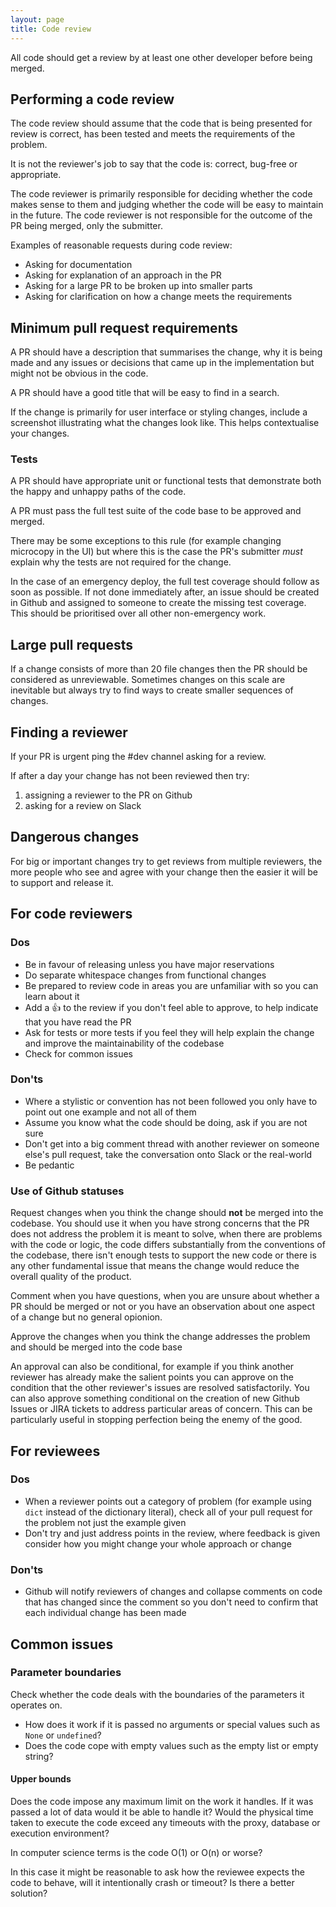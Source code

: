 ```yaml
---
layout: page
title: Code review
---
```


All code should get a review by at least one other developer before being merged.

## Performing a code review

The code review should assume that the code that is being presented for review is correct, has been tested and meets the requirements of the problem.

It is not the reviewer's job to say that the code is: correct, bug-free or appropriate.

The code reviewer is primarily responsible for deciding whether the code makes sense to them and judging whether the code will be easy to maintain in the future. The code reviewer is not responsible for the outcome of the PR being merged, only the submitter.

Examples of reasonable requests during code review:

* Asking for documentation
* Asking for explanation of an approach in the PR
* Asking for a large PR to be broken up into smaller parts
* Asking for clarification on how a change meets the requirements

## Minimum pull request requirements

A PR should have a description that summarises the change, why it is being made and any issues or decisions that came up in the implementation but might not be obvious in the code.

A PR should have a good title that will be easy to find in a search.

If the change is primarily for user interface or styling changes, include a screenshot illustrating what the changes look like. This helps contextualise your changes.

### Tests

A PR should have appropriate unit or functional tests that demonstrate both the happy and unhappy paths of the code.

A PR must pass the full test suite of the code base to be approved and merged.

There may be some exceptions to this rule (for example changing microcopy in the UI) but where this is the case the PR's submitter *must* explain why the tests are not required for the change.

In the case of an emergency deploy, the full test coverage should follow as soon as possible. If not done immediately after, an issue should be created in Github and assigned to someone to create the missing test coverage. This should be prioritised over all other non-emergency work.

## Large pull requests

If a change consists of more than 20 file changes then the PR should be considered as unreviewable. Sometimes changes on this scale are inevitable but always try to find ways to create smaller sequences of changes.

## Finding a reviewer

If your PR is urgent ping the #dev channel asking for a review.

If after a day your change has not been reviewed then try:

1. assigning a reviewer to the PR on Github
1. asking for a review on Slack

## Dangerous changes

For big or important changes try to get reviews from multiple reviewers, the more people who see and agree with your change then the easier it will be to support and release it.

## For code reviewers

### Dos

* Be in favour of releasing unless you have major reservations
* Do separate whitespace changes from functional changes
* Be prepared to review code in areas you are unfamiliar with so you can learn about it
* Add a :+1: to the review if you don't feel able to approve, to help indicate that you have read the PR
* Ask for tests or more tests if you feel they will help explain the change and improve the maintainability of the codebase
* Check for common issues

### Don'ts

* Where a stylistic or convention has not been followed you only have to point out one example and not all of them
* Assume you know what the code should be doing, ask if you are not sure
* Don't get into a big comment thread with another reviewer on someone else's pull request, take the conversation onto Slack or the real-world
* Be pedantic

### Use of Github statuses

Request changes when you think the change should **not** be merged into the codebase. You should use it when you have strong concerns that the PR does not address the problem it is meant to solve, when there are problems with the code or logic, the code differs substantially from the conventions of the codebase, there isn't enough tests to support the new code or there is any other fundamental issue that means the change would reduce the overall quality of the product.

Comment when you have questions, when you are unsure about whether a PR should be merged or not or you have an observation about one aspect of a change but no general opionion.

Approve the changes when you think the change addresses the problem and should be merged into the code base

An approval can also be conditional, for example if you think another reviewer has already make the salient points you can approve on the condition that the other reviewer's issues are resolved satisfactorily. You can also approve something conditional on the creation of new Github Issues or JIRA tickets to address particular areas of concern. This can be particularly useful in stopping perfection being the enemy of the good.

## For reviewees

### Dos

* When a reviewer points out a category of problem (for example using `dict` instead of the dictionary literal), check all of your pull request for the problem not just the example given
* Don't try and just address points in the review, where feedback is given consider how you might change your whole approach or change

### Don'ts

* Github will notify reviewers of changes and collapse comments on code that has changed since the comment so you don't need to confirm that each individual change has been made

## Common issues

### Parameter boundaries

Check whether the code deals with the boundaries of the parameters it operates on.

* How does it work if it is passed no arguments or special values such as `None` or `undefined`?
* Does the code cope with empty values such as the empty list or empty string?

#### Upper bounds

Does the code impose any maximum limit on the work it handles. If it was passed a lot of data would it be able to handle it? Would the physical time taken to execute the code exceed any timeouts with the proxy, database or execution environment?

In computer science terms is the code O(1) or O(n) or worse?

In this case it might be reasonable to ask how the reviewee expects the code to behave, will it intentionally crash or timeout? Is there a better solution?
